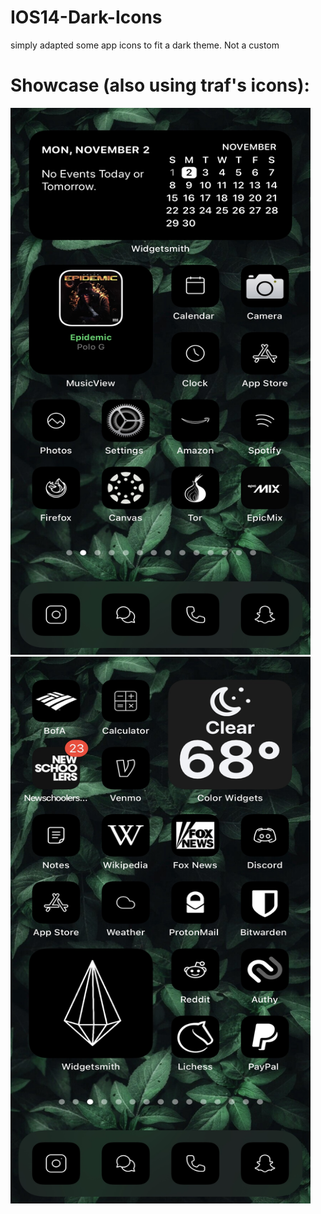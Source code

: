 # IOS14-Dark-Icons
simply adapted some app icons to fit a dark theme. Not a custom

# Showcase (also using traf's icons):


<img src="https://raw.githubusercontent.com/algertc/IOS14-Dark-Icons/main/IMG-2145.jpg" width="480" height="875" />
<img src="https://raw.githubusercontent.com/algertc/IOS14-Dark-Icons/main/IMG-2162.jpg" width="480" height="875" />

